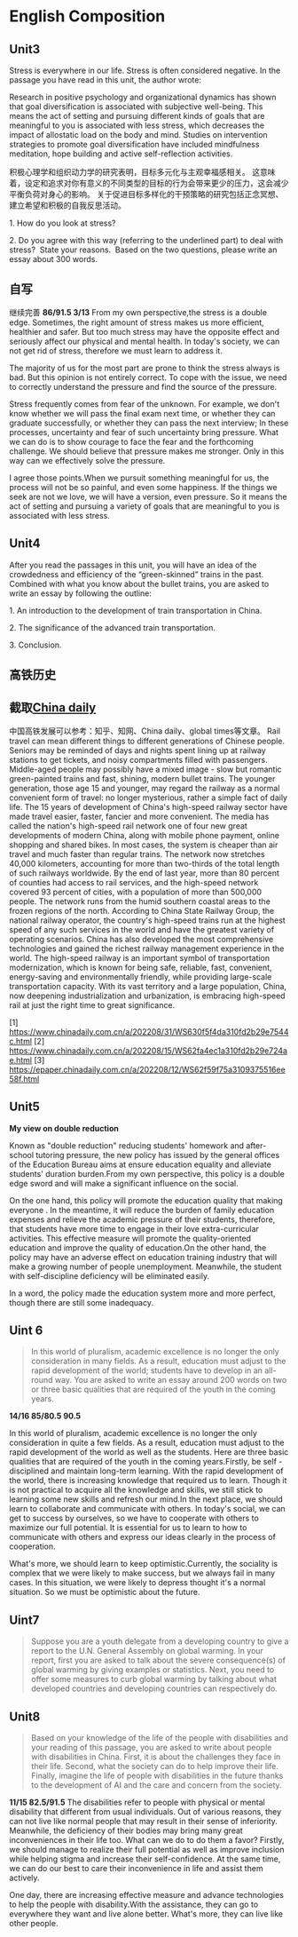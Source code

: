 # English Composition
## Unit3
Stress is everywhere in our life. Stress is often considered negative. In the passage you have read in this unit, the author wrote: 

Research in positive psychology and organizational dynamics has shown that goal diversification is associated with subjective well-being. 
This means the act of setting and pursuing different kinds of goals that are meaningful to you is associated with less stress, which decreases the impact of allostatic load on the body and mind. 
Studies on intervention strategies to promote goal diversification have included mindfulness meditation, hope building and active self-reflection activities.

积极心理学和组织动力学的研究表明，目标多元化与主观幸福感相关。
这意味着，设定和追求对你有意义的不同类型的目标的行为会带来更少的压力，这会减少平衡负荷对身心的影响。
关于促进目标多样化的干预策略的研究包括正念冥想、建立希望和积极的自我反思活动。


1\. How do you look at stress?

2\. Do you agree with this way (referring to the underlined part) to deal with stress?  State your reasons.  
Based on the two questions, please write an essay about 300 words.

## 自写
继续完善
**86/91.5  3/13**
From my own perspective,the stress is a double edge. Sometimes, the right amount of stress makes us more efficient, healthier and safer. But too much stress may have the opposite effect and seriously affect our physical and mental health. In today's society, we can not get rid of stress, therefore we must learn to address it.

The majority of us for the most part are prone to think the stress always is bad. But this opinion is not entirely correct. To cope with the issue, we need to correctly understand the pressure and find the source of the pressure.

Stress frequently comes from fear of the unknown. For example, we don't know whether we will pass the final exam next time, or whether they can graduate successfully, or whether they can pass the next interview; In these processes, uncertainty and fear of such uncertainty bring pressure. What we can do is to show courage to face the fear and the forthcoming challenge. We should believe that pressure makes me stronger. Only in this way can we effectively solve the pressure.

I agree those points.When we pursuit something meaningful for us, the process will not be so painful, and even some happiness. If the things we seek are not we love, we will have a version, even pressure. So it means the act of setting and pursuing a variety of goals that are meaningful to you is associated with less stress.

## Unit4

After you read the passages in this unit, you will have an idea of the crowdedness and efficiency of the “green-skinned” trains in the past. Combined with what you know about the bullet trains, you are asked to write an essay by following the outline:

1\. An introduction to the development of train transportation in China.

2\. The significance of the advanced train transportation.

3\. Conclusion.

## 高铁历史



## 截取[China daily](https://www.chinadaily.com.cn/a/202210/25/WS635733cfa310fd2b29e7e520.html)
中国高铁发展可以参考：知乎、知网、China daily、global times等文章。
Rail travel can mean different things to different generations of Chinese people. Seniors may be reminded of days and nights spent lining up at railway stations to get tickets, and noisy compartments filled with passengers. Middle-aged people may possibly have a mixed image - slow but romantic green-painted trains and fast, shining, modern bullet trains.
The younger generation, those age 15 and younger, may regard the railway as a normal convenient form of travel: no longer mysterious, rather a simple fact of daily life.
The 15 years of development of China's high-speed railway sector have made travel easier, faster, fancier and more convenient.
The media has called the nation's high-speed rail network one of four new great developments of modern China, along with mobile phone payment, online shopping and shared bikes.
In most cases, the system is cheaper than air travel and much faster than regular trains.
The network now stretches 40,000 kilometers, accounting for more than two-thirds of the total length of such railways worldwide. By the end of last year, more than 80 percent of counties had access to rail services, and the high-speed network covered 93 percent of cities, with a population of more than 500,000 people.
The network runs from the humid southern coastal areas to the frozen regions of the north.
According to China State Railway Group, the national railway operator, the country's high-speed trains run at the highest speed of any such services in the world and have the greatest variety of operating scenarios. China has also developed the most comprehensive technologies and gained the richest railway management experience in the world.
The high-speed railway is an important symbol of transportation modernization, which is known for being safe, reliable, fast, convenient, energy-saving and environmentally friendly, while providing large-scale transportation capacity. With its vast territory and a large population, China, now deepening industrialization and urbanization, is embracing high-speed rail at just the right time to great significance.

[1] https://www.chinadaily.com.cn/a/202208/31/WS630f5f4da310fd2b29e7544c.html
[2] https://www.chinadaily.com.cn/a/202208/15/WS62fa4ec1a310fd2b29e724ae.html
[3] https://epaper.chinadaily.com.cn/a/202208/12/WS62f59f75a3109375516ee58f.html


## Unit5
**My view on double reduction**

Known as "double reduction" reducing students' homework and after-school tutoring pressure, the new policy has issued by the general offices of the Education Bureau aims at ensure education equality and alleviate students' duration burden.From my own perspective, this policy is a double edge sword and will make a significant influence on the social.

On the one hand, this policy will promote the education quality that making everyone . In the meantime, it will reduce the burden of family education expenses and relieve the academic pressure of their students, therefore, that students have more time to engage in their love extra-curricular activities. This effective measure will promote the quality-oriented education and improve the quality of education.On the other hand, the policy may have an adverse effect on education training industry that will make a growing number of people unemployment. Meanwhile, the student with self-discipline deficiency will be eliminated easily.

In a word, the policy made the education system more and more perfect, though there are still some inadequacy.


## Uint 6
> In this world of pluralism, academic excellence is no longer the only consideration in many fields. As a result, education must adjust to the rapid development of the world; students have to develop in an all-round way. You are asked to write an essay around 200 words on two or three basic qualities that are required of the youth in the coming years.

**14/16  85/80.5  90.5**

In this world of pluralism, academic excellence is no longer the only consideration in quite a few fields. As a result, education must adjust to the rapid development of the world as well as the students. Here are three basic qualities that are required of the youth in the coming years.Firstly, be self - disciplined and maintain long-term learning. With the rapid development of the world, there is increasing knowledge that required us to learn. Though it is not practical to acquire all the knowledge and skills, we still stick to learning some new skills and refresh our mind.In the next place, we should learn to collaborate and communicate with others. In today's social, we can get to success by ourselves, so we have to cooperate with others to maximize our full potential. It is essential for us to learn to how to communicate with others and express our ideas clearly in the process of cooperation.

What's more, we should learn to keep optimistic.Currently, the sociality is complex that we were likely to make success, but we always fail in many cases. In this situation, we were likely to depress thought it's a normal situation. So we must be optimistic about the future.



## Uint7
> Suppose you are a youth delegate from a developing country to give a report to the U.N. General Assembly on global warming. In your report, first you are asked to talk about the severe consequence(s) of global warming by giving examples or statistics. Next, you need to offer some measures to curb global warming by talking about what developed countries and developing countries can respectively do.


## Unit8
> Based on your knowledge of the life of the people with disabilities and your reading of this passage, you are asked to write about people with disabilities in China. 
> First, it is about the challenges they face in their life. 
> Second, what the society can do to help improve their life.
> Finally, imagine the life of people with disabilities in the future thanks to the development of AI and the care and concern from the society.

**11/15  82.5/91.5**
The disabilities refer to people with physical or mental disability that different from usual individuals. Out of various reasons, they can not live like normal people that may result in their sense of inferiority. Meanwhile, the deficiency of their bodies may bring many great inconveniences in their life too.
What can we do to do them a favor?
 Firstly, we should manage to realize their full potential as well as improve inclusion while helping stigma and increase their self-confidence. At the same time, we can do our best to care their inconvenience in life and assist them actively.

One day, there are increasing effective measure and advance technologies to help the people with disability.With the assistance, they can go to everywhere they want and live alone better. What's more, they can live like other people.

















